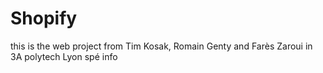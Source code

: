 # Shopify
this is the web project from Tim Kosak, Romain Genty and Farès Zaroui  in 3A polytech Lyon spé info

